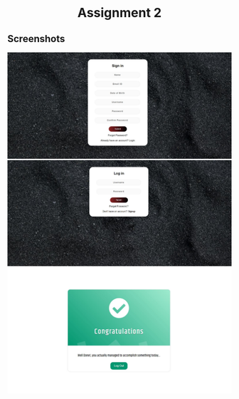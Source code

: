 <h1 align="center" style="margin-top: 0px;">Assignment 2</h1>

## Screenshots

![Signup](images/Signup.JPG)
![Login](images/Login.JPG)
![Home](images/Home.JPG)